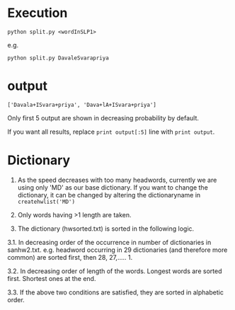 # Execution
`python split.py <wordInSLP1>`

e.g.

`python split.py DavaleSvarapriya`

# output 

`['Davala+ISvara+priya', 'Dava+lA+ISvara+priya']`

Only first 5 output are shown in decreasing probability by default.

If you want all results, replace `print output[:5]` line with `print output`.

# Dictionary

1. As the speed decreases with too many headwords, currently we are using only 'MD' as our base dictionary. If you want to change the dictionary, it can be changed by altering the dictionaryname in `createhwlist('MD')`

2. Only words having >1 length are taken.

3. The dictionary (hwsorted.txt) is sorted in the following logic. 

3.1. In decreasing order of the occurrence in number of dictionaries in sanhw2.txt.
e.g. headword occurring in 29 dictionaries (and therefore more common) are sorted first, then 28, 27,..... 1.

3.2. In decreasing order of length of the words. Longest words are sorted first. Shortest ones at the end.

3.3. If the above two conditions are satisfied, they are sorted in alphabetic order.
